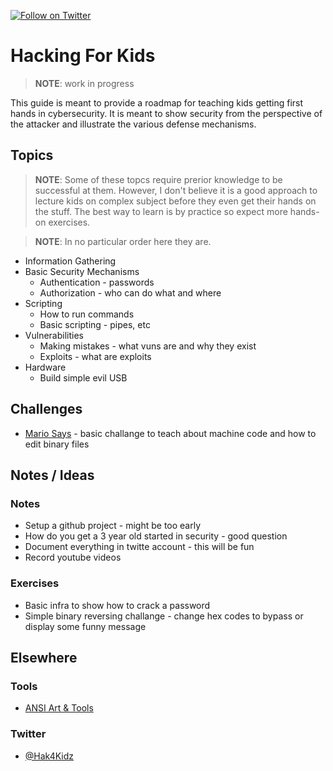 [![Follow on Twitter](https://img.shields.io/twitter/follow/pdp.svg?logo=twitter)](https://twitter.com/pdp)

# Hacking For Kids

> **NOTE**: work in progress

This guide is meant to provide a roadmap for teaching kids getting first hands in cybersecurity. It is meant to show security from the perspective of the attacker and illustrate the various defense mechanisms.

## Topics

> **NOTE**: Some of these topcs require prerior knowledge to be successful at them. However, I don't believe it is a good approach to lecture kids on complex subject before they even get their hands on the stuff. The best way to learn is by practice so expect more hands-on exercises.

> **NOTE**: In no particular order here they are.

* Information Gathering
* Basic Security Mechanisms
  - Authentication - passwords
  - Authorization - who can do what and where
* Scripting
  - How to run commands
  - Basic scripting - pipes, etc
* Vulnerabilities
  - Making mistakes - what vuns are and why they exist
  - Exploits - what are exploits
* Hardware
  - Build simple evil USB

## Challenges

* [Mario Says](challenges/mario-says/README.md) - basic challange to teach about machine code and how to edit binary files

## Notes / Ideas

### Notes
* Setup a github project - might be too early
* How do you get a 3 year old started in security - good question
* Document everything in twitte account - this will be fun
* Record youtube videos

### Exercises

* Basic infra to show how to crack a password
* Simple binary reversing challange - change hex codes to bypass or display some funny message

## Elsewhere

### Tools

* [ANSI Art & Tools](https://github.com/gauravchl/ansi-art)

### Twitter

* [@Hak4Kidz](https://twitter.com/Hak4Kidz)
